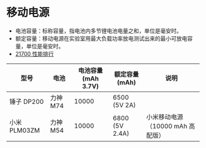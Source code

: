 # 移动电源

- 电池容量：标称容量，指电池内多节锂电池电量之和，单位是毫安时。
- 额定容量：移动电源在实验室用最大负载功率放电测试出来的最小可放电容量，单位是毫安时。
- [21700 性能排行](https://tieba.baidu.com/p/7434584044)

| 型号         | 电池     | 电池容量 (mAh 3.7V) | 额定容量 (mAh) | 说明                             |
| ------------ | -------- | ------------------- | -------------- | -------------------------------- |
| 锤子 DP200   | 力神 M74 | 10000               | 6500 (5V 2A)   |                                  |
| 小米 PLM03ZM | 力神 M54 | 10000               | 6800 (5V 2.4A) | 小米移动电源（10000 mAh 高配版） |

